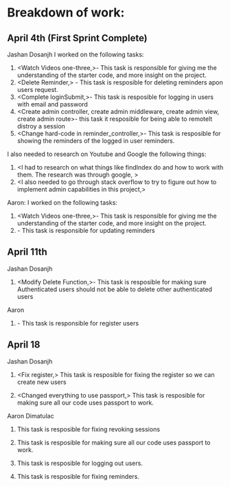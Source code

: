 # Breakdown of work:
## April 4th (First Sprint Complete)
Jashan Dosanjh
I worked on the following tasks:
1. <Watch Videos one-three,>- This task is responsible for giving me the understanding of the starter code, and more insight on the project.
2. <Delete Reminder,> - This task is resposible for deleting reminders apon users request.
3. <Complete loginSubmit,>- This task is resposible for logging in users with email and password
4. <Create admin controller, create admin middleware, create admin view, create admin route>- this task it resposible for being able to remotelt distroy a session
5. <Change hard-code in reminder_controller,>- This task is resposible for showing the reminders of the logged in user
reminders.

I also needed to research on Youtube and Google the following things:
1. <I had to research on what things like findIndex do and how to work with them. The research was through google, >
2. <I also needed to go through stack overflow to try to figure out how to implement admin capabilities in this project,>

Aaron:
I worked on the following tasks:
1. <Watch Videos one-three,>- This task is responsible for giving me the understanding of the starter code, and more insight on the project.
2. <Update reminder>- This task is responsible for updating reminders

## April 11th
Jashan Dosanjh
1. <Modify Delete Function,>- This task is resposible for making sure Authenticated users should not be able to delete other authenticated users 

Aaron
1. <Register user>- This task is responsible for register users

## April 18

Jashan Dosanjh
1. <Fix register,> This task is resposible for fixing the register so we can create new users

2. <Changed everything to use passport,> This task is resposible for making sure all our code uses passport to work.

Aaron Dimatulac
1. <Fix admin> This task is resposible for fixing revoking sessions

2. <Implemented passport> This task is resposible for making sure all our code uses passport to work.

3. <Implemented logout> This task is resposible for logging out users.

4. <Fixed reminder controller> This task is resposible for fixing reminders.
